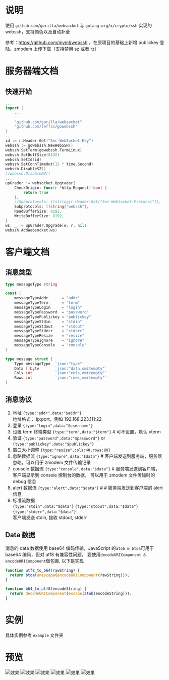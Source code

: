# 说明
使用 `github.com/gorilla/websocket` 与 `golang.org/x/crypto/ssh` 实现的 webssh，支持颜色以及自动补全

参考：https://github.com/myml/webssh ，在原项目的基础上新增 publickey 登陆、zmodem 上传下载（支持禁用 sz 或者 rz）

# 服务器端文档

## 快速开始
```go
...
import (
    ...

    "github.com/gorilla/websocket"
    "github.com/leffss/gowebssh"
)
...
id := r.Header.Get("Sec-WebSocket-Key")
webssh := gowebssh.NewWebSSH()
webssh.SetTerm(gowebssh.TermLinux)
webssh.SetBuffSize(8192)
webssh.SetId(id)
webssh.SetConnTimeOut(15 * time.Second)
webssh.DisableSZ()
//webssh.DisableRZ()
...
upGrader := websocket.Upgrader{
    CheckOrigin: func(r *http.Request) bool {
        return true
    },
    //Subprotocols: []string{r.Header.Get("Sec-WebSocket-Protocol")},
    Subprotocols: []string{"webssh"},
    ReadBufferSize: 8192,
    WriteBufferSize: 8192,
}
ws, _ := upGrader.Upgrade(w, r, nil)
webssh.AddWebsocket(ws)
```

# 客户端文档

## 消息类型

```go
type messageType string

const (
	messageTypeAddr      = "addr"
	messageTypeTerm      = "term"
	messageTypeLogin     = "login"
	messageTypePassword  = "password"
	messageTypePublickey = "publickey"
	messageTypeStdin     = "stdin"
	messageTypeStdout    = "stdout"
	messageTypeStderr    = "stderr"
	messageTypeResize    = "resize"
	messageTypeIgnore    = "ignore"
	messageTypeConsole   = "console"
)

type message struct {
	Type messageType  `json:"type"`
	Data []byte       `json:"data,omitempty"`
	Cols int          `json:"cols,omitempty"`
	Rows int          `json:"rows,omitempty"`
}
```

## 消息协议

1. 地址 `{type:"addr",data:"$addr"}`  
   地址格式： ip:port，例如 192.168.223.111:22
2. 登录 `{type:"login",data:"$username"}`
3. 设置 term 终端类型 `{type:"term",data:"$term"}`    # 可不设置，默认 xterm
4. 验证 `{type:"password",data:"$password"}` or `{type:"publickey",data:"$publickey"}`
5. 窗口大小调整 `{type:"resize",cols:40,rows:80}`
6. 忽略数据流 `{type:"ignore",data:"$data"}`     # 客户端发送到服务端，服务器忽略，可以用于 zmodem 文件传输记录
7. console 数据流 `{type:"console",data:"$data"}`     # 服务端发送到客户端，客户端显示到 console 控制台的数据，
可以用于 zmodem 文件传输时的 debug 信息
8. alert 数据流 `{type:"alert",data:"$data"}`  # # 服务端发送到客户端的 alert 信息
9. 标准流数据  
   `{type:"stdin",data:"$data"}`
   `{type:"stdout",data:"$data"}`
   `{type:"stderr",data:"$data"}`  
   客户端发送 stdin, 接收 stdout, stderr

## Data 数据

消息的 data 数据使用 base64 编码传输，JavaScript 的`atob & btoa`可用于 base64 编码，但对 utf8 有兼容性问题，
要使用`decodeURIComponent & encodeURIComponent`做包裹, 以下是实现

```javascript
function utf8_to_b64(rawString) {
  return btoa(unescape(encodeURIComponent(rawString)));
}

function b64_to_utf8(encodeString) {
  return decodeURIComponent(escape(atob(encodeString)));
}
```

# 实例

具体实例参考 `example` 文件夹

# 预览
![效果](https://github.com/leffss/gowebssh/blob/master/screenshots/1.PNG?raw=true)
![效果](https://github.com/leffss/gowebssh/blob/master/screenshots/2.PNG?raw=true)
![效果](https://github.com/leffss/gowebssh/blob/master/screenshots/3.PNG?raw=true)
![效果](https://github.com/leffss/gowebssh/blob/master/screenshots/4.PNG?raw=true)
![效果](https://github.com/leffss/gowebssh/blob/master/screenshots/5.PNG?raw=true)
![效果](https://github.com/leffss/gowebssh/blob/master/screenshots/6.PNG?raw=true)
